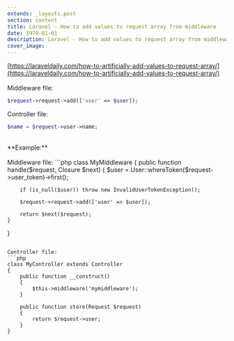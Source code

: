 ```yaml
---
extends: _layouts.post
section: content
title: Laravel - How to add values to request array from middleware 
date: 1970-01-01
description: Laravel - How to add values to request array from middleware
cover_image: 
---
```


[https://laraveldaily.com/how-to-artificially-add-values-to-request-array/](https://laraveldaily.com/how-to-artificially-add-values-to-request-array/)
<br><br>
Middleware file:
```php
$request->request->add(['user' => $user]);
```

Controller file:
```php
$name = $request->user->name;
```
<br>
**Example:** 
<br>
<br>
Middleware file:
```php
class MyMiddleware
{
    public function handle($request, Closure $next)
    {
        $user = User::whereToken($request->user_token)->first();

        if (is_null($user)) throw new InvalidUserTokenException();

        $request->request->add(['user' => $user]);

        return $next($request);
    }
}
```

Controller file:
```php
class MyController extends Controller
{
    public function __construct()
    {
        $this->middleware('mymiddleware');
    }

    public function store(Request $request)
    {
        return $request->user;
    }
}
```
